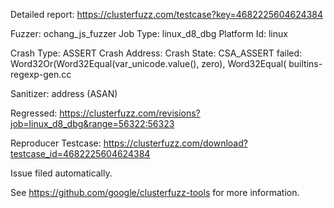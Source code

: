 Detailed report: https://clusterfuzz.com/testcase?key=4682225604624384

Fuzzer: ochang_js_fuzzer
Job Type: linux_d8_dbg
Platform Id: linux

Crash Type: ASSERT
Crash Address: 
Crash State:
  CSA_ASSERT failed: Word32Or(Word32Equal(var_unicode.value(), zero), Word32Equal(
  builtins-regexp-gen.cc
  
Sanitizer: address (ASAN)

Regressed: https://clusterfuzz.com/revisions?job=linux_d8_dbg&range=56322:56323

Reproducer Testcase: https://clusterfuzz.com/download?testcase_id=4682225604624384

Issue filed automatically.

See https://github.com/google/clusterfuzz-tools for more information.
